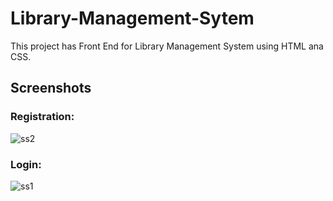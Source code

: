# Library-Management-Sytem
This project has Front End for Library Management System using HTML ana CSS.


## Screenshots

### Registration:

![ss2](https://user-images.githubusercontent.com/43826578/64635170-aaba0000-d41c-11e9-9ce9-3281b08dbfd6.PNG)

### Login:

![ss1](https://user-images.githubusercontent.com/43826578/64634707-86a9ef00-d41b-11e9-945b-b1ef2f8a23ce.PNG)


